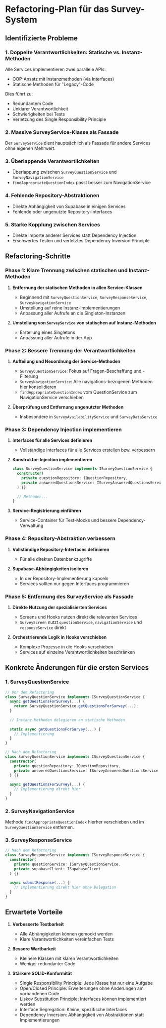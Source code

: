 # Refactoring-Plan für das Survey-System

## Identifizierte Probleme

### 1. Doppelte Verantwortlichkeiten: Statische vs. Instanz-Methoden

Alle Services implementieren zwei parallele APIs:
- OOP-Ansatz mit Instanzmethoden (via Interfaces)
- Statische Methoden für "Legacy"-Code

Dies führt zu:
- Redundantem Code
- Unklarer Verantwortlichkeit
- Schwierigkeiten bei Tests
- Verletzung des Single Responsibility Principle

### 2. Massive SurveyService-Klasse als Fassade

Der `SurveyService` dient hauptsächlich als Fassade für andere Services ohne eigenen Mehrwert.

### 3. Überlappende Verantwortlichkeiten

- Überlappung zwischen `SurveyQuestionService` und `SurveyNavigationService`
- `findAppropriateQuestionIndex` passt besser zum NavigationService

### 4. Fehlende Repository-Abstraktionen

- Direkte Abhängigkeit von Supabase in einigen Services
- Fehlende oder ungenutzte Repository-Interfaces

### 5. Starke Kopplung zwischen Services

- Direkte Importe anderer Services statt Dependency Injection
- Erschwertes Testen und verletztes Dependency Inversion Principle

## Refactoring-Schritte

### Phase 1: Klare Trennung zwischen statischen und Instanz-Methoden

1. **Entfernung der statischen Methoden in allen Service-Klassen**
   - Beginnend mit `SurveyQuestionService`, `SurveyResponseService`, `SurveyNavigationService`
   - Umstellung auf reine Instanz-Implementierungen
   - Anpassung aller Aufrufe an die Singleton-Instanzen

2. **Umstellung von `SurveyService` von statischen auf Instanz-Methoden**
   - Erstellung eines Singletons
   - Anpassung aller Aufrufe in der App

### Phase 2: Bessere Trennung der Verantwortlichkeiten

1. **Aufteilung und Neuordnung der Service-Methoden**
   - `SurveyQuestionService`: Fokus auf Fragen-Beschaffung und -Filterung
   - `SurveyNavigationService`: Alle navigations-bezogenen Methoden hier konsolidieren
   - `findAppropriateQuestionIndex` vom QuestionService zum NavigationService verschieben

2. **Überprüfung und Entfernung ungenutzter Methoden**
   - Insbesondere in `SurveyAvailabilityService` und `SurveyDataService`

### Phase 3: Dependency Injection implementieren

1. **Interfaces für alle Services definieren**
   - Vollständige Interfaces für alle Services erstellen bzw. verbessern

2. **Konstruktor-Injection implementieren**
   ```typescript
   class SurveyQuestionService implements ISurveyQuestionService {
     constructor(
       private questionRepository: IQuestionRepository,
       private answeredQuestionsService: ISurveyAnsweredQuestionsService
     ) {}
     
     // Methoden...
   }
   ```

3. **Service-Registrierung einführen**
   - Service-Container für Test-Mocks und bessere Dependency-Verwaltung

### Phase 4: Repository-Abstraktion verbessern

1. **Vollständige Repository-Interfaces definieren**
   - Für alle direkten Datenbankzugriffe

2. **Supabase-Abhängigkeiten isolieren**
   - In der Repository-Implementierung kapseln
   - Services sollten nur gegen Interfaces programmieren

### Phase 5: Entfernung des SurveyService als Fassade

1. **Direkte Nutzung der spezialisierten Services**
   - Screens und Hooks nutzen direkt die relevanten Services
   - `SurveyScreen` nutzt `questionService`, `navigationService` und `responseService` direkt

2. **Orchestrierende Logik in Hooks verschieben**
   - Komplexe Prozesse in die Hooks verschieben
   - Services auf einzelne Verantwortlichkeiten beschränken

## Konkrete Änderungen für die ersten Services

### 1. SurveyQuestionService

```typescript
// Vor dem Refactoring
class SurveyQuestionService implements ISurveyQuestionService {
  async getQuestionsForSurvey(...) {
    return SurveyQuestionService.getQuestionsForSurvey(...);
  }
  
  // Instanz-Methoden delegieren an statische Methoden
  
  static async getQuestionsForSurvey(...) {
    // Implementierung
  }
}

// Nach dem Refactoring
class SurveyQuestionService implements ISurveyQuestionService {
  constructor(
    private questionRepository: IQuestionRepository,
    private answeredQuestionsService: ISurveyAnsweredQuestionsService
  ) {}
  
  async getQuestionsForSurvey(...) {
    // Implementierung direkt hier
  }
}
```

### 2. SurveyNavigationService

Methode `findAppropriateQuestionIndex` hierher verschieben und im `SurveyQuestionService` entfernen.

### 3. SurveyResponseService 

```typescript
// Nach dem Refactoring
class SurveyResponseService implements ISurveyResponseService {
  constructor(
    private questionService: ISurveyQuestionService,
    private supabaseClient: ISupabaseClient
  ) {}
  
  async submitResponse(...) {
    // Implementierung direkt hier ohne Delegation
  }
}
```

## Erwartete Vorteile

1. **Verbesserte Testbarkeit**
   - Alle Abhängigkeiten können gemockt werden
   - Klare Verantwortlichkeiten vereinfachen Tests

2. **Bessere Wartbarkeit**
   - Kleinere Klassen mit klaren Verantwortlichkeiten
   - Weniger redundanter Code

3. **Stärkere SOLID-Konformität**
   - Single Responsibility Principle: Jede Klasse hat nur eine Aufgabe
   - Open/Closed Principle: Erweiterungen ohne Änderungen am vorhandenen Code
   - Liskov Substitution Principle: Interfaces können implementiert werden
   - Interface Segregation: Kleine, spezifische Interfaces
   - Dependency Inversion: Abhängigkeit von Abstraktionen statt Implementierungen 